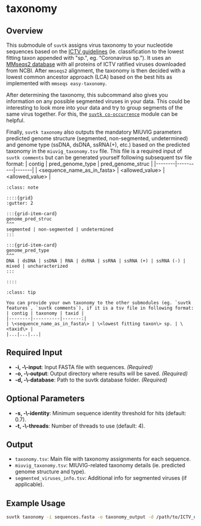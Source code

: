 # taxonomy

## Overview
This submodule of `suvtk` assigns virus taxonomy to your nucleotide sequences based on the <a href="https://static-content.springer.com/esm/art%3A10.1038%2Fs41587-023-01844-2/MediaObjects/41587_2023_1844_MOESM1_ESM.pdf" target="_blank">ICTV guidelines</a> (ie. classification to the lowest fitting taxon appended with "sp.", eg. “Coronavirus sp.”). It uses an <a href="https://github.com/apcamargo/ictv-mmseqs2-protein-database" target="_blank">MMseqs2 database</a> with all proteins of ICTV ratified viruses downloaded from NCBI. After `mmseqs2` alignment, the taxonomy is then decided with a lowest common ancestor approach (LCA) based on the best hits as implemented with `mmseqs easy-taxonomy`.

After determining the taxonomy, this subcommand also gives you information on any possible segmented viruses in your data. This could be interesting to look more into your data and try to group segments of the same virus together. For this, the [`suvtk co-occurrence`](co-occurrence.md) module can be helpful.

Finally, `suvtk taxonomy` also outputs the mandatory MIUVIG parameters predicted genome structure (segmented, non-segmented, undetermined) and genome type (ssDNA, dsDNA, ssRNA(+), etc.) based on the predicted taxonomy in the `miuvig_taxonomy.tsv` file. This file is a required input of `suvtk comments` but can be generated yourself following subsequent tsv file format:
| contig | pred_genome_type | pred_genome_struc |
|--------|----------|-------|
| <sequence_name_as_in_fasta> | <allowed_value> | <allowed_value> |

```{admonition} Allowed MIUVIG values
:class: note

::::{grid} 
:gutter: 2

:::{grid-item-card} 
genome_pred_struc
^^^ 
segmented | non-segmented | undetermined 
:::

:::{grid-item-card} 
genome_pred_type
^^^ 
DNA | dsDNA | ssDNA | RNA | dsRNA | ssRNA | ssRNA (+) | ssRNA (-) | mixed | uncharacterized 
:::

::::

```

```{admonition} Adding your own taxonomy
:class: tip

You can provide your own taxonomy to the other submodules (eg. `suvtk features`, `suvtk comments`), if it is a tsv file in following format:
| contig | taxonomy | taxid |
|--------|----------|-------:|
| \<sequence_name_as_in_fasta\> | \<lowest fitting taxon\> sp. | \<taxid\> |
|...|...|...|
```

## Required Input
- **-i, -\\\-input**: Input FASTA file with sequences. *(Required)*
- **-o, -\\\-output**: Output directory where results will be saved. *(Required)*
- **-d, -\\\-database**: Path to the suvtk database folder. *(Required)*

## Optional Parameters
- **-s, -\\\-identity**: Minimum sequence identity threshold for hits (default: 0.7).
- **-t, -\\\-threads**: Number of threads to use (default: 4).

## Output
- `taxonomy.tsv`: Main file with taxonomy assignments for each sequence.
- `miuvig_taxonomy.tsv`: MIUVIG-related taxonomy details (ie. predicted genome structure and type).
- `segmented_viruses_info.tsv`: Additional info for segmented viruses (if applicable).

## Example Usage
```bash
suvtk taxonomy -i sequences.fasta -o taxonomy_output -d /path/to/ICTV_db -s 0.7 -t 4
```